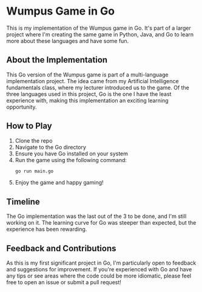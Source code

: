 # Wumpus Game in Go

This is my implementation of the Wumpus game in Go. It's part of a larger project where I'm creating the same game in Python, Java, and Go to learn more about these languages and have some fun.

## About the Implementation

This Go version of the Wumpus game is part of a multi-language implementation project. The idea came from my Artificial Intelligence fundamentals class, where my lecturer introduced us to the game. Of the three languages used in this project, Go is the one I have the least experience with, making this implementation an exciting learning opportunity.

## How to Play

1. Clone the repo
2. Navigate to the Go directory
3. Ensure you have Go installed on your system
4. Run the game using the following command:
   ```bash
   go run main.go
    ```
5. Enjoy the game and happy gaming!

## Timeline

The Go implementation was the last out of the 3 to be done, and I'm still working on it. The learning curve for Go was steeper than expected, but the experience has been rewarding.

## Feedback and Contributions

As this is my first significant project in Go, I'm particularly open to feedback and suggestions for improvement. If you're experienced with Go and have any tips or see areas where the code could be more idiomatic, please feel free to open an issue or submit a pull request!
